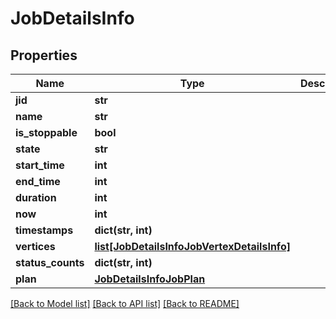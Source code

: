# JobDetailsInfo

## Properties
Name | Type | Description | Notes
------------ | ------------- | ------------- | -------------
**jid** | **str** |  | [optional] 
**name** | **str** |  | [optional] 
**is_stoppable** | **bool** |  | [optional] 
**state** | **str** |  | [optional] 
**start_time** | **int** |  | [optional] 
**end_time** | **int** |  | [optional] 
**duration** | **int** |  | [optional] 
**now** | **int** |  | [optional] 
**timestamps** | **dict(str, int)** |  | [optional] 
**vertices** | [**list[JobDetailsInfoJobVertexDetailsInfo]**](JobDetailsInfoJobVertexDetailsInfo.md) |  | [optional] 
**status_counts** | **dict(str, int)** |  | [optional] 
**plan** | [**JobDetailsInfoJobPlan**](JobDetailsInfoJobPlan.md) |  | [optional] 

[[Back to Model list]](../README.md#documentation-for-models) [[Back to API list]](../README.md#documentation-for-api-endpoints) [[Back to README]](../README.md)

